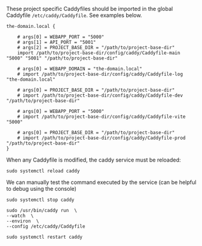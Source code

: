 These project specific Caddyfiles should be imported in the global Caddyfile `/etc/caddy/Caddyfile`. See examples below.

```shell
the-domain.local {

    # args[0] = WEBAPP_PORT = "5000"
    # args[1] = API_PORT = "5001"
    # args[2] = PROJECT_BASE_DIR = "/path/to/project-base-dir"
    import /path/to/project-base-dir/config/caddy/Caddyfile-main "5000" "5001" "/path/to/project-base-dir"
    
    # args[0] = WEBAPP_DOMAIN = "the-domain.local"
    # import /path/to/project-base-dir/config/caddy/Caddyfile-log "the-domain.local"
    
    # args[0] = PROJECT_BASE_DIR = "/path/to/project-base-dir"
    # import /path/to/project-base-dir/config/caddy/Caddyfile-dev "/path/to/project-base-dir"
    
    # args[0] = WEBAPP_PORT = "5000"
    # import /path/to/project-base-dir/config/caddy/Caddyfile-vite "5000"
    
    # args[0] = PROJECT_BASE_DIR = "/path/to/project-base-dir"
    # import /path/to/project-base-dir/config/caddy/Caddyfile-prod "/path/to/project-base-dir"
}
```

When any Caddyfile is modified, the caddy service must be reloaded:

```shell
sudo systemctl reload caddy
```

We can manually test the command executed by the service (can be helpful to debug using the console)

```shell
sudo systemctl stop caddy

sudo /usr/bin/caddy run  \
--watch  \
--environ  \
--config /etc/caddy/Caddyfile

sudo systemctl restart caddy
```
